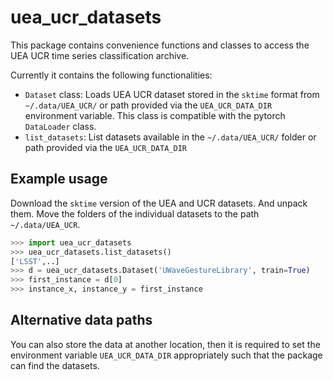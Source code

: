 # uea_ucr_datasets

This package contains convenience functions and classes to access the UEA UCR
time series classification archive.

Currently it contains the following functionalities:
 - `Dataset` class: Loads UEA UCR dataset stored in the `sktime` format 
   from `~/.data/UEA_UCR/` or path provided via the `UEA_UCR_DATA_DIR`
   environment variable. This class is compatible with the pytorch `DataLoader`
   class.
 - `list_datasets`: List datasets available in the `~/.data/UEA_UCR/` folder or
   path provided via the `UEA_UCR_DATA_DIR`

## Example usage

Download the `sktime` version of the UEA and UCR datasets. And unpack them.
Move the folders of the individual datasets to the path `~/.data/UEA_UCR`.

```python
>>> import uea_ucr_datasets
>>> uea_ucr_datasets.list_datasets()
['LSST',..]
>>> d = uea_ucr_datasets.Dataset('UWaveGestureLibrary', train=True)
>>> first_instance = d[0]
>>> instance_x, instance_y = first_instance
```

## Alternative data paths

You can also store the data at another location, then it is required to set the
environment variable `UEA_UCR_DATA_DIR` appropriately such that the package can
find the datasets.
